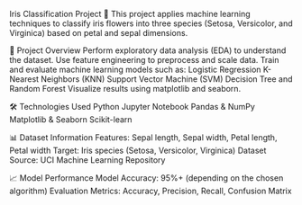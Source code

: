 Iris Classification Project 🌸
This project applies machine learning techniques to classify iris flowers into three species (Setosa, Versicolor, and Virginica) based on petal and sepal dimensions.

📌 Project Overview
Perform exploratory data analysis (EDA) to understand the dataset.
Use feature engineering to preprocess and scale data.
Train and evaluate machine learning models such as:
Logistic Regression
K-Nearest Neighbors (KNN)
Support Vector Machine (SVM)
Decision Tree and Random Forest
Visualize results using matplotlib and seaborn.

🛠 Technologies Used
Python
Jupyter Notebook
Pandas & NumPy
Matplotlib & Seaborn
Scikit-learn

📊 Dataset Information
Features: Sepal length, Sepal width, Petal length, Petal width
Target: Iris species (Setosa, Versicolor, Virginica)
Dataset Source: UCI Machine Learning Repository

📈 Model Performance
Model Accuracy: 95%+ (depending on the chosen algorithm)
Evaluation Metrics: Accuracy, Precision, Recall, Confusion Matrix
